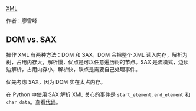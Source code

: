 [XML](http://www.liaoxuefeng.com/wiki/0014316089557264a6b348958f449949df42a6d3a2e542c000/001432002075057b594f70ecb58445da6ef6071aca880af000)

作者：廖雪峰

## DOM vs. SAX

操作 XML 有两种方法：DOM 和 SAX。DOM 会把整个 XML 读入内存，解析为树，占用内存大，解析慢，优点是可以任意遍历树的节点。SAX 是流模式，边读边解析，占用内存小，解析快，缺点是需要自己处理事件。

优先考虑 SAX，因为 DOM 实在太占内存。

在 Python 中使用 SAX 解析 XML 关心的事件是 `start_element`, `end_element` 和 `char_data`。查看[代码](../../scripts/xml/intro.py)。